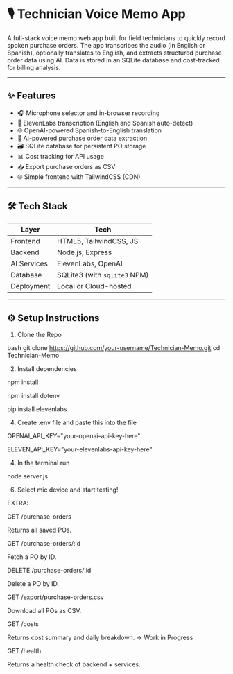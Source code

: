 # 🎙️ Technician Voice Memo App

A full-stack voice memo web app built for field technicians to quickly record spoken purchase orders. The app transcribes the audio (in English or Spanish), optionally translates to English, and extracts structured purchase order data using AI. Data is stored in an SQLite database and cost-tracked for billing analysis.

---

## ✨ Features

- 🎧 Microphone selector and in-browser recording
- 🧠 ElevenLabs transcription (English and Spanish auto-detect)
- 🌐 OpenAI-powered Spanish-to-English translation
- 🧾 AI-powered purchase order data extraction
- 🗃️ SQLite database for persistent PO storage
- 📊 Cost tracking for API usage
- 📥 Export purchase orders as CSV
- 🌐 Simple frontend with TailwindCSS (CDN)

---

## 🛠️ Tech Stack

| Layer       | Tech                     |
|-------------|--------------------------|
| Frontend    | HTML5, TailwindCSS, JS   |
| Backend     | Node.js, Express         |
| AI Services | ElevenLabs, OpenAI       |
| Database    | SQLite3 (with `sqlite3` NPM) |
| Deployment  | Local or Cloud-hosted    |

---

## ⚙️ Setup Instructions

1. Clone the Repo

  bash
git clone https://github.com/your-username/Technician-Memo.git
cd Technician-Memo 

2. Install dependencies
   
npm install   

npm install dotenv

pip install elevenlabs


4. Create .env file and paste this into the file

OPENAI_API_KEY="your-openai-api-key-here"

ELEVEN_API_KEY="your-elevenlabs-api-key-here"

4. In the terminal run
   
node server.js

6. Select mic device and start testing!


EXTRA:

GET /purchase-orders

Returns all saved POs.

GET /purchase-orders/:id

Fetch a PO by ID.

DELETE /purchase-orders/:id

Delete a PO by ID.

GET /export/purchase-orders.csv

Download all POs as CSV.

GET /costs

Returns cost summary and daily breakdown.   -> Work in Progress

GET /health

Returns a health check of backend + services.






